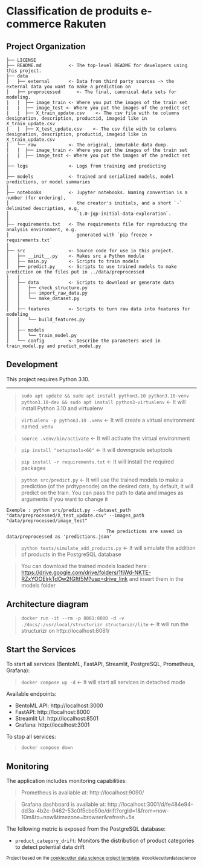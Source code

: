 Classification de produits e-commerce Rakuten
==============================

Project Organization
------------

    ├── LICENSE
    ├── README.md          <- The top-level README for developers using this project.
    ├── data
    │   ├── external       <- Data from third party sources -> the external data you want to make a prediction on
    │   ├── preprocessed      <- The final, canonical data sets for modeling.
    |   |  ├── image_train <- Where you put the images of the train set
    |   |  ├── image_test <- Where you put the images of the predict set
    |   |  ├── X_train_update.csv    <- The csv file with te columns designation, description, productid, imageid like in X_train_update.csv
    |   |  ├── X_test_update.csv    <- The csv file with te columns designation, description, productid, imageid like in X_train_update.csv
    │   └── raw            <- The original, immutable data dump.
    |   |  ├── image_train <- Where you put the images of the train set
    |   |  ├── image_test <- Where you put the images of the predict set
    │
    ├── logs               <- Logs from training and predicting
    │
    ├── models             <- Trained and serialized models, model predictions, or model summaries
    │
    ├── notebooks          <- Jupyter notebooks. Naming convention is a number (for ordering),
    │                         the creator's initials, and a short `-` delimited description, e.g.
    │                         `1.0-jqp-initial-data-exploration`.
    │
    ├── requirements.txt   <- The requirements file for reproducing the analysis environment, e.g.
    │                         generated with `pip freeze > requirements.txt`
    │
    ├── src                <- Source code for use in this project.
    │   ├── __init__.py    <- Makes src a Python module
    │   ├── main.py        <- Scripts to train models 
    │   ├── predict.py     <- Scripts to use trained models to make prediction on the files put in ../data/preprocessed
    │   │
    │   ├── data           <- Scripts to download or generate data
    │   │   ├── check_structure.py    
    │   │   ├── import_raw_data.py 
    │   │   └── make_dataset.py
    │   │
    │   ├── features       <- Scripts to turn raw data into features for modeling
    │   │   └── build_features.py
    │   │
    │   ├── models                
    │   │   └── train_model.py
    │   └── config         <- Describe the parameters used in train_model.py and predict_model.py

## Development

This project requires Python 3.10.

--------

> `sudo apt update && sudo apt install python3.10 python3.10-venv python3.10-dev && sudo apt install python3-virtualenv`      <- It will install Python 3.10 and virtualenv

> `virtualenv -p python3.10 .venv`      <- It will create a virtual environment named .venv

> `source .venv/bin/activate`  <- It will activate the virtual environment

> `pip install "setuptools<66"`      <- It will downgrade setuptools

> `pip install -r requirements.txt`      <- It will install the required packages

> `python src/predict.py`                <- It will use the trained models to make a prediction (of the prdtypecode) on the desired data, by default, it will predict on the train. You can pass the path to data and images as arguments if you want to change it
>
    Exemple : python src/predict.py --dataset_path "data/preprocessed/X_test_update.csv" --images_path "data/preprocessed/image_test"
                                        
                                         The predictions are saved in data/preprocessed as 'predictions.json'

> `python tests/simulate_add_products.py`  <- It will simulate the addition of products in the PostgreSQL database

> You can download the trained models loaded here : https://drive.google.com/drive/folders/1fjWd-NKTE-RZxYOOElrkTdOw2fGftf5M?usp=drive_link and insert them in the models folder


## Architecture diagram

> `docker run -it --rm -p 8081:8080 -d -v ./docs/:/usr/local/structurizr structurizr/lite`      <- It will run the structurizr on http://localhost:8081/


## Start the Services

To start all services (BentoML, FastAPI, Streamlit, PostgreSQL, Prometheus, Grafana):

> `docker compose up -d`      <- It will start all services in detached mode

Available endpoints:
- BentoML API: http://localhost:3000
- FastAPI: http://localhost:8000
- Streamlit UI: http://localhost:8501
- Grafana: http://localhost:3001

To stop all services:

> `docker compose down`


## Monitoring

The application includes monitoring capabilities:

> Prometheus is available at: http://localhost:9090/

> Grafana dashboard is available at: http://localhost:3001/d/fe484e94-dd3a-4b2c-9462-53c0f5cbe50e/drift?orgId=1&from=now-10m&to=now&timezone=browser&refresh=5s

The following metric is exposed from the PostgreSQL database:
- `product_category_drift`: Monitors the distribution of product categories to detect potential data drift



<p><small>Project based on the <a target="_blank" href="https://drivendata.github.io/cookiecutter-data-science/">cookiecutter data science project template</a>. #cookiecutterdatascience</small></p>